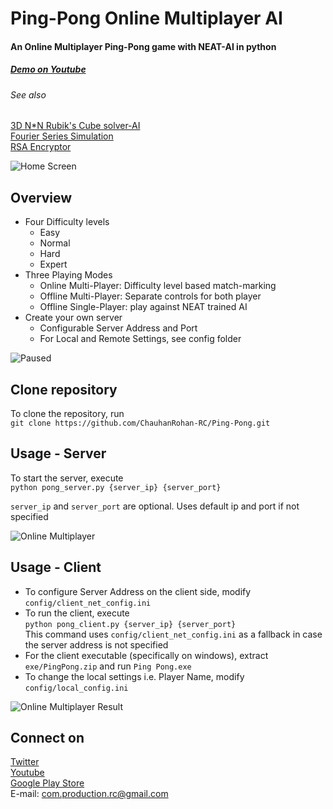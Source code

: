 # Ping-Pong Online Multiplayer AI

#### An Online Multiplayer Ping-Pong game with NEAT-AI in python

##### [Demo on Youtube](https://youtu.be/KYO4i3YMgJk)
###### See also 
[3D N*N Rubik's Cube solver-AI](https://github.com/ChauhanRohan-RC/Cube.git)  
[Fourier Series Simulation](https://github.com/ChauhanRohan-RC/Fourier-Series.git)  
[RSA Encryptor](https://github.com/ChauhanRohan-RC/RSA-Encryptor.git)

![Home Screen](../../PingPong/graphics/home_screen.png?raw=true)

## Overview
* Four Difficulty levels 
  * Easy
  * Normal 
  * Hard
  * Expert
* Three Playing Modes 
  * Online Multi-Player: Difficulty level based match-marking
  * Offline Multi-Player: Separate controls for both player
  * Offline Single-Player: play against NEAT trained AI
* Create your own server
  * Configurable Server Address and Port 
  * For Local and Remote Settings, see config folder

![Paused](../../PingPong/graphics/offline_singleplayer_paused.png?raw=true)

## Clone repository
To clone the repository, run  
`git clone https://github.com/ChauhanRohan-RC/Ping-Pong.git`

## Usage - Server

To start the server, execute  
`python pong_server.py {server_ip} {server_port}`  
  
`server_ip` and `server_port` are optional. Uses default ip and port if not specified

![Online Multiplayer](../../PingPong/graphics/online_multiplayer.png?raw=true)

## Usage - Client

* To configure Server Address on the client side, modify  
`config/client_net_config.ini`
* To run the client, execute  
`python pong_client.py {server_ip} {server_port}`  
This command uses `config/client_net_config.ini` as a fallback in case the server address is not specified
* For the client executable (specifically on windows), extract `exe/PingPong.zip` and run `Ping Pong.exe`
* To change the local settings i.e. Player Name, modify `config/local_config.ini`

![Online Multiplayer Result](../../PingPong/graphics/online_multiplayer_result.png?raw=true)

## Connect on
[Twitter](https://twitter.com/0rc_studio)  
[Youtube](https://www.youtube.com/channel/UCmyvutGWtyBRva_jrZfyORA)  
[Google Play Store](https://play.google.com/store/apps/dev?id=7315303590538030232)  
E-mail: com.production.rc@gmail.com
